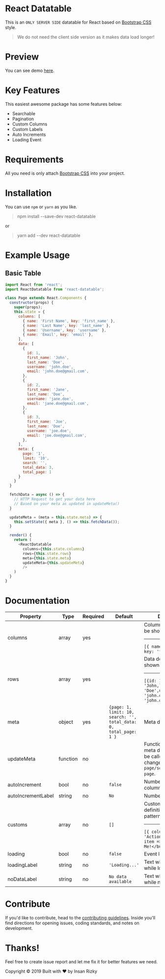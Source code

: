 # React Datatable

This is an ```ONLY SERVER SIDE``` datatable for React based on [Bootstrap CSS](https://getbootstrap.com/docs/4.3/getting-started/introduction/) style.

> We do not need the client side version as it makes data load longer!

# Preview
You can see demo [here]().

# Key Features

This easiest awesome package has some features below:
- Searchable
- Pagination
- Custom Columns
- Custom Labels
- Auto Increments
- Loading Event

# Requirements
All you need is only attach [Bootstrap CSS](https://getbootstrap.com/docs/4.3/getting-started/introduction/) into your project.

# Installation
You can use `npm` or `yarn` as you like.

> npm install --save-dev react-datatable

or

> yarn add --dev react-datatable

# Example Usage
## Basic Table

```js
import React from 'react';
import ReactDatatable from 'react-datatable';

class Page extends React.Components {
  constructor(props) {
    super(props);
    this.state = {
      columns: [
        { name: 'First Name', key: 'first_name' },
        { name: 'Last Name', key: 'last_name' },
        { name: 'Username', key: 'username' },
        { name: 'Email', key: 'email' },
      ],
      data: [
        {
          id: 1,
          first_name: 'John',
          last_name: 'Doe',
          username: 'john.doe',
          email: 'john.doe@gmail.com',
        },
        {
          id: 2,
          first_name: 'Jane',
          last_name: 'Doe',
          username: 'jane.doe',
          email: 'jane.doe@gmail.com',
        },
        {
          id: 3,
          first_name: 'Joe',
          last_name: 'Doe',
          username: 'joe.doe',
          email: 'joe.doe@gmail.com',
        },
      ],
      meta: {
        page: '1',
        limit: '10',
        search: '',
        total_data: 3,
        total_page: 1
      }
    }
  }

  fetchData = async () => {
    // HTTP Request to get your data here
    // Based on your meta as updated in updateMeta()
  }

  updateMeta = (meta = this.state.meta) => {
    this.setState({ meta }, () => this.fetchData());
  }

  render() {
    return (
      <ReactDatatable
        columns={this.state.columns}
        rows={this.state.rows}
        meta={this.state.meta}
        updateMeta={this.updateMeta}
        />
    )
  }
}
```

# Documentation

Property | Type | Required | Default | Description
--- | --- | --- | --- | ---
columns | array | yes | | Columns definition to be shown.<hr/>```[{ name: 'First Name', key: 'first_name' }]```
rows  | array | yes | | Data definition to be shown.<hr/>```[{id: 1,first_name: 'John,last_name: 'Doe',username: 'john.doe',email: 'john.doe@gmail.com'}]```
meta | object | yes | ```{page: 1, limit: 10, search: '', total_data: 0, total_page: 1 }``` | Meta data
updateMeta | function | no | | Function to update meta data props. It will be called when you change ```page/search/total per page```.
autoIncrement | bool | no | `false` | Numbering at the first column
autoIncrementLabel | string | no | `No` | Numbering column title
customs | array | no | ```[]``` | Custom column definition with its data pattern.<hr/>```[{ columnName: 'Action', element: item => <button>Click Me!</button> }]```
loading | bool | no | `false` | Event loading
loadingLabel | string | no | `'Loading...'` | Text will be shown while loading
noDataLabel | string | no | ```No data available``` | Text will be shown while no data

# Contribute
If you'd like to contribute, head to the [contributing guidelines](https://github.com/mazipan/vue-currency-filter/blob/master/CONTRIBUTING.md). Inside you'll find directions for opening issues, coding standards, and notes on development.

# Thanks!
Feel free to create issue report and let me fix it for better features we need.

Copyright © 2019 Built with ❤️ by Insan Rizky
